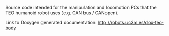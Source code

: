 Source code intended for the manipulation and locomotion PCs that the TEO humanoid robot uses (e.g. CAN bus / CANopen).

Link to Doxygen generated documentation: http://robots.uc3m.es/dox-teo-body

